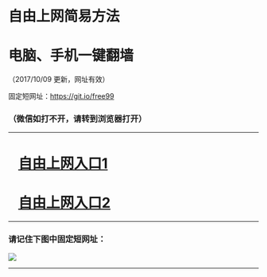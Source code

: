 ﻿# 自由上网简易方法

# 电脑、手机一键翻墙

（2017/10/09 更新，网址有效）

固定短网址：https://git.io/free99

### （微信如打不开，请转到浏览器打开）


***





# &nbsp;&nbsp; <a href="http://ft2312717149.fwq-tz-1001.info/fwqtz01.html?t=100900132326 " target="_blank">自由上网入口1</a>
# &nbsp;&nbsp; <a href="http://ft2374818700.fwq-tz-1002.info/fwqtz02.html?t=100900114430 " target="_blank">自由上网入口2</a>
***

### 请记住下图中固定短网址：

<img src="https://s3-us-west-2.amazonaws.com/fwq-1001/yjfq-20170905okok.png" /> 


***

